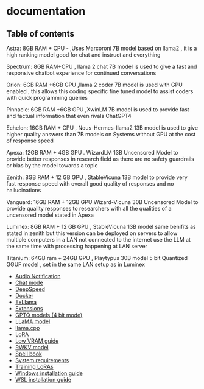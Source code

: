# documentation

## Table of contents
Astra: 8GB RAM + CPU - ,Uses Marcoroni 7B model based on llama2 , it is a high ranking model good for chat and instruct and everything

Spectrum: 8GB RAM+CPU , llama 2 chat 7B model is used to give a fast and responsive chatbot experience for continued conversations 

Orion: 6GB RAM +6GB GPU ,llama 2 coder 7B model is used with GPU enabled , this allows this coding specific fine tuned model to assist coders with quick programming queries 

Pinnacle: 6GB RAM +6GB GPU ,XwinLM 7B model is used to provide fast and factual information that even rivals ChatGPT4 

Echelon: 16GB RAM + CPU , Nous-Hermes-llama2 13B model is used to give higher quality answers than 7B models on Systems without GPU at the cost of response speed  

Apexa: 12GB RAM + 4GB GPU . WizardLM 13B Uncensored Model to provide better responses in research field as there are no safety guardrails or bias by the model towards a topic

Zenith: 8GB RAM + 12 GB GPU , StableVicuna 13B model to provide very fast response speed with overall good quality of responses and no hallucinations

Vanguard: 16GB RAM + 12GB GPU Wizard-Vicuna 30B Uncensored Model to provide quality responses to researchers with all the qualities of a uncensored model stated in Apexa

Luminex: 8GB RAM + 12 GB GPU , StableVicuna 13B model same benifits as stated in zenith but this version can be deployed on servers to allow multiple computers in a LAN not connected to the internet use the LLM at the same time with processing happening at LAN server

Titanium: 64GB ram + 24GB GPU , Playtypus 30B model 5 bit Quantized GGUF model  , set in the same LAN setup as in Luminex 

* [Audio Notification](Audio-Notification.md)
* [Chat mode](Chat-mode.md)
* [DeepSpeed](DeepSpeed.md)
* [Docker](Docker.md)
* [ExLlama](ExLlama.md)
* [Extensions](Extensions.md)
* [GPTQ models (4 bit mode)](GPTQ-models-(4-bit-mode).md)
* [LLaMA model](LLaMA-model.md)
* [llama.cpp](llama.cpp.md)
* [LoRA](LoRA.md)
* [Low VRAM guide](Low-VRAM-guide.md)
* [RWKV model](RWKV-model.md)
* [Spell book](Spell-book.md)
* [System requirements](System-requirements.md)
* [Training LoRAs](Training-LoRAs.md)
* [Windows installation guide](Windows-installation-guide.md)
* [WSL installation guide](WSL-installation-guide.md)
